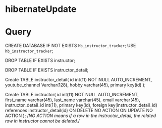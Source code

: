 # hibernateUpdate

Query
======================


CREATE DATABASE  IF NOT EXISTS `hb_instructor_tracker`;
USE `hb_instructor_tracker`;

DROP TABLE IF EXISTS instructor;

DROP TABLE IF EXISTS instructor_detail;

Create TABLE instructor_detail(
	id int(11) NOT NULL AUTO_INCREMENT,
    youtube_channel Varchar(128),
    hobby varchar(45),
    primary key(id)
);

Create TABLE instructor(
	id int(11) NOT NULL AUTO_INCREMENT,
    first_name varchar(45),
    last_name varchar(45),
    email varchar(45),
    instructor_detail_id int(11),
    primary key(id),
    foreign key(instructor_detail_id) references instructor_detail(id) 
    ON DELETE NO ACTION ON UPDATE NO ACTION
);
/*NO ACTION means if a row in the instructor_detail, the related row in instructor cannot be deleted.*/

